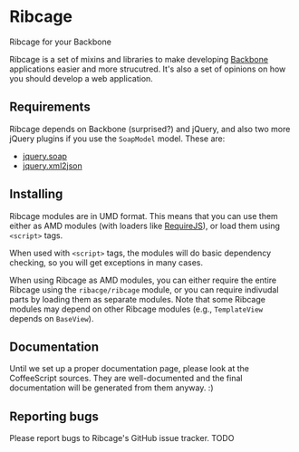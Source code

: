 # Ribcage

Ribcage for your Backbone

Ribcage is a set of mixins and libraries to make developing 
[Backbone](http://backbonejs.org/) applications easier and more strucutred.
It's also a set of opinions on how you should develop a web application.

## Requirements

Ribcage depends on Backbone (surprised?) and jQuery, and also two more jQuery
plugins if you use the `SoapModel` model. These are:

 + [jquery.soap](http://plugins.jquery.com/soap/)
 + [jquery.xml2json](http://code.google.com/p/jquery-xml2json-plugin/)

## Installing

Ribcage modules are in UMD format. This means that you can use them either as
AMD modules (with loaders like [RequireJS](http://requirejs.org/)), or load
them using `<script>` tags.

When used with `<script>` tags, the modules will do basic dependency checking,
so you will get exceptions in many cases.

When using Ribcage as AMD modules, you can either require the entire Ribcage
using the `ribacge/ribcage` module, or you can require indivudal parts by
loading them as separate modules. Note that some Ribcage modules may depend on
other Ribcage modules (e.g., `TemplateView` depends on `BaseView`).

## Documentation

Until we set up a proper documentation page, please look at the CoffeeScript
sources. They are well-documented and the final documentation will be generated
from them anyway. :)

## Reporting bugs

Please report bugs to Ribcage's GitHub issue tracker. TODO
